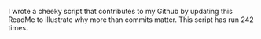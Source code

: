 I wrote a cheeky script that contributes to my Github by updating this ReadMe to illustrate why more than commits matter. This script has run 242 times.